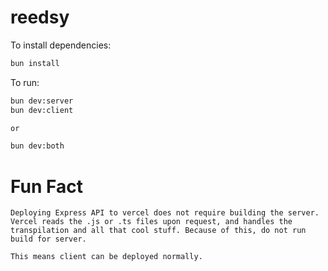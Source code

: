 # reedsy

To install dependencies:

```bash
bun install
```

To run:

```bash
bun dev:server
bun dev:client

or

bun dev:both
```

# Fun Fact

```
Deploying Express API to vercel does not require building the server. Vercel reads the .js or .ts files upon request, and handles the transpilation and all that cool stuff. Because of this, do not run build for server.

This means client can be deployed normally.
```

